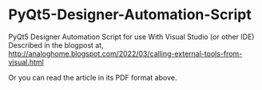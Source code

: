 # PyQt5-Designer-Automation-Script
PyQt5 Designer Automation Script for use With Visual Studio (or other IDE)  
Described in the blogpost at,  
  http://analoghome.blogspot.com/2022/03/calling-external-tools-from-visual.html
  
Or you can read the article in its PDF format above.
